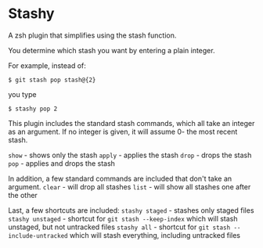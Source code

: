 # Stashy

A zsh plugin that simplifies using the stash function.

You determine which stash you want by entering a plain integer.

For example, instead of:
```
$ git stash pop stash@{2}
```
you type
```
$ stashy pop 2
```

This plugin includes the standard stash commands, which all take an integer as an argument.
If no integer is given, it will assume 0- the most recent stash.

`show` - shows only the stash
`apply` - applies the stash
`drop` - drops the stash
`pop` - applies and drops the stash

In addition, a few standard commands are included that don't take an argument.
`clear` - will drop all stashes
`list` - will show all stashes one after the other

Last, a few shortcuts are included:
`stashy staged` - stashes only staged files
`stashy unstaged` - shortcut for `git stash --keep-index` which will stash unstaged, but not untracked files
`stashy all` - shortcut for `git stash --include-untracked`  which will stash everything, including untracked files
